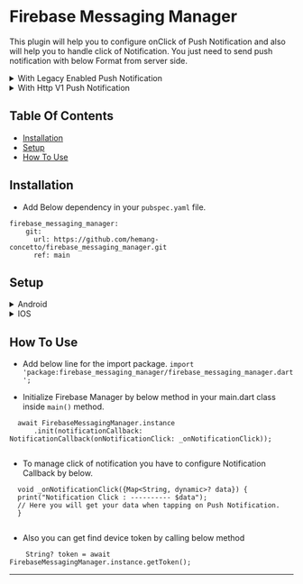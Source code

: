 # Firebase Messaging Manager

<p> This plugin will help you to configure onClick of Push Notification and also will help you to handle click of Notification. You just need to send push notification with below Format from server side.</p>

<details>
<summary>With Legacy Enabled Push Notification</summary>
<br/>

[https://fcm.googleapis.com/fcm/send](https://fcm.googleapis.com/fcm/send)

#### Header:

```Authorization : key=Your_Server_Key```

#### Payload:

```
      {
        "notification": {
            "body": "body",
            "title": "title",
            "mutable_content": false,
            "click_action": "FLUTTER_NOTIFICATION_CLICK"
        },
        "data":{
            "type":"type",
            "id":"id"
        },
        "to": "Your_Device_Token"
      }
```

</details>

<details>
<summary>With Http V1 Push Notification</summary>
<br/>

[https://fcm.googleapis.com/v1/projects/[Your-Project-ID]/messages:send](https://fcm.googleapis.com/v1/projects/[Your-Project-ID]/messages:send)

#### Header:

- For Authorization please follow below link for Http V1.\
  [https://firebase.google.com/docs/cloud-messaging/migrate-v1#update-authorization-of-send-requests](https://firebase.google.com/docs/cloud-messaging/migrate-v1#update-authorization-of-send-requests)

#### Payload:

```
        {
    "message": {
        "token": "your_device_token",
        "notification": {
            "title": "title",
            "body": "body"
        },
        "data": {
            "type": "type",
            "id": "id"
        },
        "android": {
            "notification": {
                "click_action": "FLUTTER_NOTIFICATION_CLICK"
            }
        },
        "apns": {
            "payload": {
                "aps": {
                    "mutable-content": 1,
                    "content-available": 1
                }
            }
        }
    }
}
```

</details>

## Table Of Contents

* [Installation](#Installation)
* [Setup](#Setup)
* [How To Use](#how-to-use)

## Installation

- Add Below dependency in your `pubspec.yaml` file.

```
firebase_messaging_manager:
    git:
      url: https://github.com/hemang-concetto/firebase_messaging_manager.git
      ref: main
```

## Setup

<details>
<summary>Android</summary>
<br>

- Add `google-services.json` to your `android/app` folder which is connected with your package name.
- Add 'app_icon.png' to your `android/app/src/main/drawable` folder.
- Add below `intent-filter` inside your `AndoridManifest.xml` and wrap it with
  your `MainActivity.kt`.
  ``` 
  <intent-filter>
                    <action android:name="FLUTTER_NOTIFICATION_CLICK" />
                    <category android:name="android.intent.category.DEFAULT" />
                </intent-filter>
  ```
- Add below line to your `android/app/build.gradle` at very bottom.
  ``` apply plugin: 'com.google.gms.google-services' ```

- Add classpath for google-services to your `android/build.gradle` as below.
  ```  classpath 'com.google.gms:google-services:4.3.10'  ```

</details>

<details>
<summary>IOS</summary>
<br>

- Add `GoogleService-Info.plist` to your `ios/Runner` folder which is connected with your bundle id.
- Also setup your iOS account as per below.
  [Configure IOS for Push Notification](https://firebase.google.com/docs/cloud-messaging/ios/client)
- Add below code if you face any error for iOS.
  `<key>FirebaseAppDelegateProxyEnabled</key>
  <false/>`

</details>

## How To Use
- Add below line for the import package.
  ```import 'package:firebase_messaging_manager/firebase_messaging_manager.dart';```

- Initialize Firebase Manager by below method in your main.dart class inside `main()` method.

```
  await FirebaseMessagingManager.instance
      .init(notificationCallback: NotificationCallback(onNotificationClick: _onNotificationClick));
 
```
- To manage click of notification you have to configure Notification Callback by below.
```
  void _onNotificationClick({Map<String, dynamic>? data}) {
  print("Notification Click : ---------- $data");
  // Here you will get your data when tapping on Push Notification.
  }
 
```

- Also you can get find device token by calling below method

```
    String? token = await FirebaseMessagingManager.instance.getToken();
```

---
